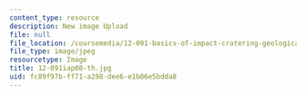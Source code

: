```yaml
---
content_type: resource
description: New image Upload
file: null
file_location: /coursemedia/12-091-basics-of-impact-cratering-geological-geophysical-geochemical-environmental-studies-of-some-impact-craters-of-the-earth-january-iap-2008/fc89f97bff71a298dee6e1b06e5bdda8_12-091iap08-th.jpg
file_type: image/jpeg
resourcetype: Image
title: 12-091iap08-th.jpg
uid: fc89f97b-ff71-a298-dee6-e1b06e5bdda8
---
```

